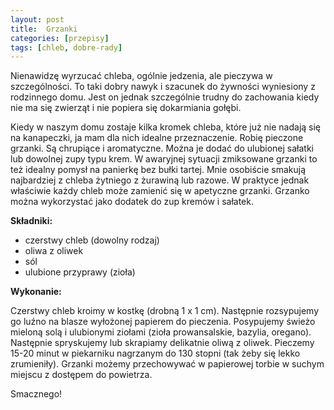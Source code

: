 ```yaml
---
layout: post
title:  Grzanki
categories: [przepisy]
tags: [chleb, dobre-rady]
---
```

Nienawidzę wyrzucać chleba, ogólnie jedzenia, ale pieczywa w szczególności. To taki dobry nawyk i szacunek do żywności wyniesiony z rodzinnego domu. Jest on jednak szczególnie trudny do zachowania kiedy nie ma się zwierząt i nie popiera się dokarmiania gołębi.

Kiedy w naszym domu zostaje kilka kromek chleba, które już nie nadają się na kanapeczki, ja mam dla nich idealne przeznaczenie. Robię pieczone grzanki. Są chrupiące i aromatyczne. Można je dodać do ulubionej sałatki lub dowolnej zupy typu krem. W awaryjnej sytuacji zmiksowane grzanki to też idealny pomysł na panierkę bez bułki tartej. Mnie osobiście smakują najbardziej z chleba żytniego z żurawiną lub razowe. W praktyce jednak właściwie każdy chleb może zamienić się w apetyczne grzanki. Grzanko można wykorzystać jako dodatek do zup kremów i sałatek.

**Składniki:**
* czerstwy chleb (dowolny rodzaj)
* oliwa z oliwek
* sól
* ulubione przyprawy (zioła)

**Wykonanie:**

Czerstwy chleb kroimy w kostkę (drobną 1 x 1 cm). Następnie rozsypujemy go luźno na blasze wyłożonej papierem do pieczenia. Posypujemy świeżo mieloną solą i ulubionymi ziołami (zioła prowansalskie, bazylia, oregano). Następnie spryskujemy lub skrapiamy delikatnie oliwą z oliwek. Pieczemy 15-20 minut w piekarniku nagrzanym do 130 stopni (tak żeby się lekko zrumieniły). Grzanki możemy przechowywać w papierowej torbie w suchym miejscu z dostępem do powietrza.

Smacznego!
    